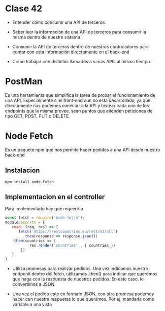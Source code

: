 # Clase 42

* Entender cómo consumir una API de terceros.

* Saber leer la información de una API de terceros para consumir la misma dentro de nuestro sistema

* Consumir la API de terceros dentro de nuestros controladores para contar con esta información directamente en el back-end

* Cómo trabajar con distintos llamados a varias APIs al mismo tiempo.


# PostMan
Es una herramienta que simplifica la tarea de probar el funcionamiento de una API. Especialmente si el front-end aún no está desarrollado, ya que directamente nos podemos conectar a la API y testear cada uno de los endpoints que la misma provee, sean puntos que atienden peticiones de tipo GET, POST, PUT o DELETE.

# Node Fetch
Es un paquete npm que nos permite hacer pedidos a una API desde nuestro back-end

## Instalacion
```
npm install node-fetch
```

## Implementacion en el controller
Para implementarlo hay que requerirlo

```javascript
const fetch = require('node-fetch');
module.exports = {
   read: (req, res) => {
      fetch('https://restcountries.eu/rest/v2/all')
        .then(response => response.json())
   .then(countries => {
           res.render('countries' , { countries })
       })
   }
}
```
* Utiliza promesas para realizar pedidos. Una vez indicamos  nuestro endponit dentro del fetch, utilizamos .then() para indicar que queremos que haga con la respuesta de nuestros pedidos. En este caso, lo convertimos a JSON.

* Una vez el pedido este en formato JSON, con otra promesa podemos hacer con nuestra respuetsa lo que queramos. Por ej, mandarla como variable a una vista 


